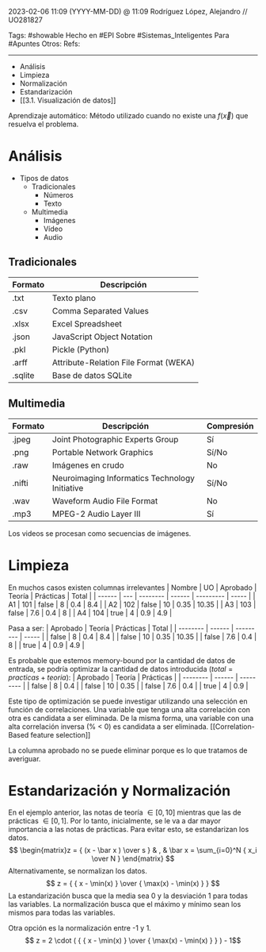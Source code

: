 2023-02-06 11:09 (YYYY-MM-DD) @ 11:09
Rodríguez López, Alejandro // UO281827

Tags:
	#showable
	Hecho en #EPI
	Sobre #Sistemas_Inteligentes 
	Para #Apuntes 
	Otros: 
	Refs:
 
<hr>

- Análisis
- Limpieza
- Normalización
- Estandarización
- [[3.1. Visualización de datos]] 

Aprendizaje automático: Método utilizado cuando no existe una $f(\vec x)$ que resuelva el problema.

# Análisis
- Tipos de datos
	- Tradicionales
		- Números
		- Texto
	- Multimedia
		- Imágenes
		- Vídeo
		- Audio

## Tradicionales
| Formato | Descripción                           |
| ------- | ------------------------------------- |
| .txt    | Texto plano                           |
| .csv    | Comma Separated Values                |
| .xlsx   | Excel Spreadsheet                     |
| .json   | JavaScript Object Notation            |
| .pkl    | Pickle (Python)                       |
| .arff   | Attribute-Relation File Format (WEKA) |
| .sqlite | Base de datos SQLite                  |

## Multimedia
| Formato | Descripción                                    | Compresión |
| ------- | ---------------------------------------------- | ---------- |
| .jpeg   | Joint Photographic Experts Group               | Sí         |
| .png    | Portable Network Graphics                      | Sí/No      |
| .raw    | Imágenes en crudo                              | No         |
| .nifti  | Neuroimaging Informatics Technology Initiative | Sí/No      |
| .wav    | Waveform Audio File Format                     | No         |
| .mp3    | MPEG-2 Audio Layer III                         | Sí         | 

Los videos se procesan como secuencias de imágenes.

# Limpieza
En muchos casos existen columnas irrelevantes
| Nombre | UO  | Aprobado | Teoría | Prácticas | Total |
| ------ | --- | -------- | ------ | --------- | ----- |
| A1     | 101 | false    | 8      | 0.4       | 8.4   |
| A2     | 102 | false    | 10     | 0.35      | 10.35 |
| A3     | 103 | false    | 7.6    | 0.4       | 8     |
| A4     | 104 | true     | 4      | 0.9       | 4.9   |

Pasa a ser:
| Aprobado | Teoría | Prácticas | Total |
| -------- | ------ | --------- | ----- |
| false    | 8      | 0.4       | 8.4   |
| false    | 10     | 0.35      | 10.35 |
| false    | 7.6    | 0.4       | 8     |
| true     | 4      | 0.9       | 4.9   |

Es probable que estemos memory-bound por la cantidad de datos de entrada, se podría optimizar la cantidad de datos introducida ($total=practicas+teoria$):
| Aprobado | Teoría | Prácticas | 
| -------- | ------ | --------- |
| false    | 8      | 0.4       |
| false    | 10     | 0.35      |
| false    | 7.6    | 0.4       |
| true     | 4      | 0.9       |

Este tipo de optimización se puede investigar utilizando una selección en función de correlaciones.
Una variable que tenga una alta correlación con otra es candidata a ser eliminada. De la misma forma, una variable con una alta correlación inversa (% < 0) es candidata a ser eliminada. [[Correlation-Based feature selection]]
 
La columna aprobado no se puede eliminar porque es lo que tratamos de averiguar.

# Estandarización y Normalización
En el ejemplo anterior, las notas de teoría $\in [0, 10]$ mientras que las de prácticas $\in [0, 1]$. Por lo tanto, inicialmente, se le va a dar mayor importancia a las notas de prácticas. Para evitar esto, se estandarizan los datos.
$$ \begin{matrix}z = { (x - \bar x ) \over s } & , & \bar x = \sum_{i=0}^N { x_i \over N } \end{matrix} $$
Alternativamente, se normalizan los datos.
$$ z = { { x - \min(x) } \over { \max(x) - \min(x) } } $$
La estandarización busca que la media sea 0 y la desviación 1 para todas las variables.
La normalización busca que el máximo y mínimo sean los mismos para todas las variables.

Otra opción es la normalización entre -1 y 1.
$$ z = 2 \cdot ( { { x - \min(x) } \over { \max(x) - \min(x) } } ) - 1$$